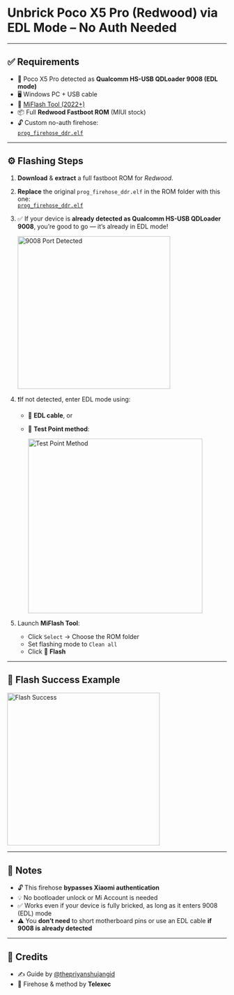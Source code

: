 # Unbrick Poco X5 Pro (Redwood) via EDL Mode – No Auth Needed

---

## ✅ Requirements

- 📱 Poco X5 Pro detected as **Qualcomm HS-USB QDLoader 9008 (EDL mode)**
- 🖥️ Windows PC + USB cable
- 🧰 [MiFlash Tool (2022+)](https://xiaomiflashtool.com/)
- 📦 Full **Redwood Fastboot ROM** (MIUI stock)
- 🔓 Custom no-auth firehose:  
  [`prog_firehose_ddr.elf`](https://github.com/thepriyanshujangid/aosp_guide/releases/download/recover-hardbrick-edl-guide/prog_firehose_ddr.elf)

---

## ⚙️ Flashing Steps

1. **Download** & **extract** a full fastboot ROM for *Redwood*.
2. **Replace** the original `prog_firehose_ddr.elf` in the ROM folder with this one:  
   [`prog_firehose_ddr.elf`](https://github.com/thepriyanshujangid/aosp_guide/releases/download/recover-hardbrick-edl-guide/prog_firehose_ddr.elf)
3. ✅ If your device is **already detected as Qualcomm HS-USB QDLoader 9008**, you’re good to go — it’s already in EDL mode!

   <a href="https://github.com/user-attachments/assets/70ed863d-f572-4469-be7b-3d1863093f48" target="_blank">
     <img src="https://github.com/user-attachments/assets/70ed863d-f572-4469-be7b-3d1863093f48" alt="9008 Port Detected" width="350">
   </a>

4. ❗If not detected, enter EDL mode using:
   - 🔌 **EDL cable**, or  
   - 🔧 **Test Point method**:
     
     <a href="https://github.com/user-attachments/assets/54414b57-5a6b-489a-ab52-3ef28979a34a" target="_blank">
       <img src="https://github.com/user-attachments/assets/54414b57-5a6b-489a-ab52-3ef28979a34a" alt="Test Point Method" width="400">
     </a>

5. Launch **MiFlash Tool**:
   - Click `Select` → Choose the ROM folder
   - Set flashing mode to `Clean all`
   - Click 🔘 **Flash**

---

## 🎉 Flash Success Example

<a href="https://github.com/user-attachments/assets/2f669346-6f87-45f0-8161-2edd4904f6c6" target="_blank">
  <img src="https://github.com/user-attachments/assets/2f669346-6f87-45f0-8161-2edd4904f6c6" alt="Flash Success" width="350">
</a>

---

## 📝 Notes

- 🔓 This firehose **bypasses Xiaomi authentication**
- 💡 No bootloader unlock or Mi Account is needed
- ✅ Works even if your device is fully bricked, as long as it enters 9008 (EDL) mode
- ⚠️ You **don’t need** to short motherboard pins or use an EDL cable **if 9008 is already detected**

---

## 🙌 Credits

- ✍️ Guide by [@thepriyanshujangid](https://github.com/thepriyanshujangid)
- 🔧 Firehose & method by **Telexec**
